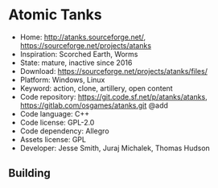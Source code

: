 # Atomic Tanks

- Home: http://atanks.sourceforge.net/, https://sourceforge.net/projects/atanks
- Inspiration: Scorched Earth, Worms
- State: mature, inactive since 2016
- Download: https://sourceforge.net/projects/atanks/files/
- Platform: Windows, Linux
- Keyword: action, clone, artillery, open content
- Code repository: https://git.code.sf.net/p/atanks/atanks, https://gitlab.com/osgames/atanks.git @add
- Code language: C++
- Code license: GPL-2.0
- Code dependency: Allegro
- Assets license: GPL
- Developer: Jesse Smith, Juraj Michalek, Thomas Hudson

## Building


